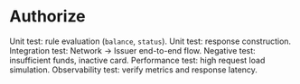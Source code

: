 # Authorize
Unit test: rule evaluation (`balance`, `status`).
Unit test: response construction.
Integration test: Network → Issuer end-to-end flow.
Negative test: insufficient funds, inactive card.
Performance test: high request load simulation.
Observability test: verify metrics and response latency.
